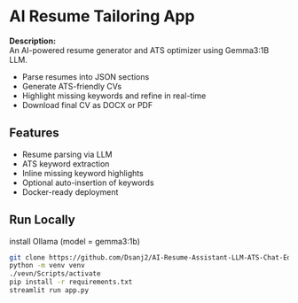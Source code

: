 # AI Resume Tailoring App

**Description:**  
An AI-powered resume generator and ATS optimizer using Gemma3:1B LLM.  
- Parse resumes into JSON sections  
- Generate ATS-friendly CVs  
- Highlight missing keywords and refine in real-time  
- Download final CV as DOCX or PDF

## Features
- Resume parsing via LLM
- ATS keyword extraction
- Inline missing keyword highlights
- Optional auto-insertion of keywords
- Docker-ready deployment

## Run Locally
install Ollama (model = gemma3:1b)
```bash
git clone https://github.com/Dsanj2/AI-Resume-Assistant-LLM-ATS-Chat-Editing-
python -m venv venv
./vevn/Scripts/activate
pip install -r requirements.txt
streamlit run app.py




